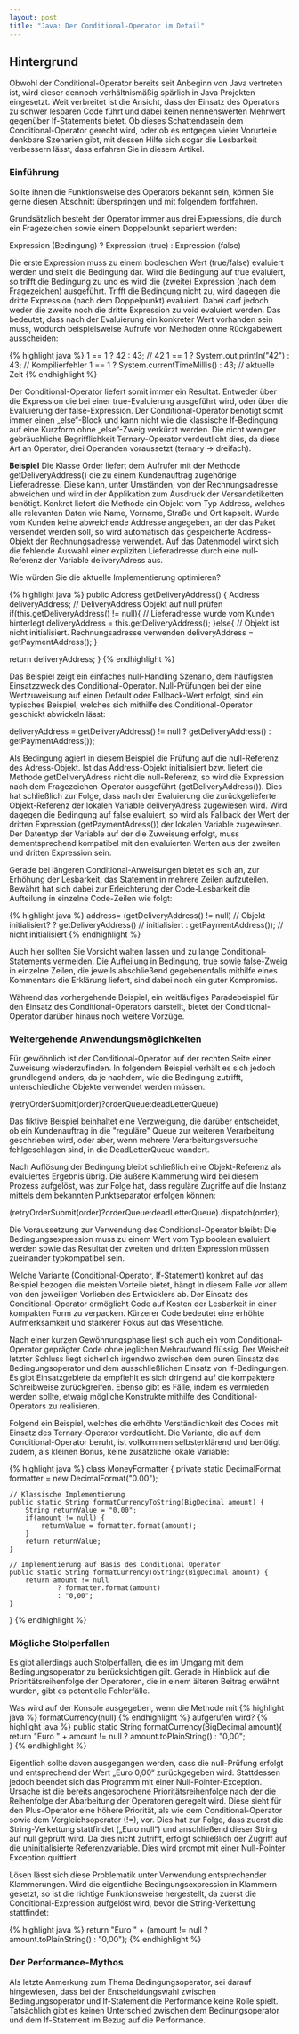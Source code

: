 ```yaml
---
layout: post
title: "Java: Der Conditional-Operator im Detail"
---
```




## Hintergrund
Obwohl der Conditional-Operator bereits seit Anbeginn von Java vertreten ist, wird dieser dennoch verhältnismäßig spärlich in Java Projekten eingesetzt. Weit verbreitet ist die Ansicht, dass der Einsatz des Operators zu schwer lesbaren Code führt und dabei keinen nennenswerten Mehrwert gegenüber If-Statements bietet.
Ob dieses Schattendasein dem Conditional-Operator gerecht wird, oder ob es entgegen vieler Vorurteile denkbare Szenarien gibt, mit dessen Hilfe sich sogar die Lesbarkeit verbessern lässt, dass erfahren Sie in diesem Artikel.

### Einführung
Sollte ihnen die Funktionsweise des Operators bekannt sein, können Sie gerne diesen Abschnitt überspringen und mit folgendem fortfahren.

Grundsätzlich besteht der Operator immer aus drei Expressions, die durch ein Fragezeichen sowie einem Doppelpunkt separiert werden:

Expression (Bedingung) ? Expression (true) : Expression (false)

Die erste Expression muss zu einem booleschen Wert (true/false) evaluiert werden und stellt die Bedingung dar. Wird die Bedingung auf true evaluiert, so trifft die Bedingung zu und es wird die (zweite) Expression (nach dem Fragezeichen) ausgeführt. Trifft die Bedingung nicht zu, wird dagegen die dritte Expression (nach dem Doppelpunkt) evaluiert. Dabei darf jedoch weder die zweite noch die dritte Expression zu void evaluiert werden. Das bedeutet, dass nach der Evaluierung ein konkreter Wert vorhanden sein muss, wodurch beispielsweise Aufrufe von Methoden ohne Rückgabewert ausscheiden:

{% highlight java %}
1 == 1 ? 42 : 43; // 42 
1 == 1 ? System.out.println("42") : 43; // Kompilierfehler
1 == 1 ? System.currentTimeMillis() : 43; // aktuelle Zeit
{% endhighlight %}

Der Conditional-Operator liefert somit immer ein Resultat. Entweder über die Expression die bei einer true-Evaluierung ausgeführt wird, oder über die Evaluierung der false-Expression. Der Conditional-Operator benötigt somit immer einen „else“-Block und kann nicht wie die klassische If-Bedingung auf eine Kurzform ohne „else“-Zweig verkürzt werden.
Die nicht weniger gebräuchliche Begrifflichkeit Ternary-Operator verdeutlicht dies, da diese Art an Operator, drei Operanden voraussetzt (ternary -> dreifach).

<strong>Beispiel</strong>
Die Klasse Order liefert dem Aufrufer mit der Methode getDeliveryAddress() die zu einem Kundenauftrag zugehörige Lieferadresse. Diese kann, unter Umständen, von der Rechnungsadresse abweichen und wird in der Applikation zum Ausdruck der Versandetiketten benötigt.
Konkret liefert die Methode ein Objekt vom Typ Address, welches alle relevanten Daten wie Name, Vorname, Straße und Ort kapselt.
Wurde vom Kunden keine abweichende Addresse angegeben, an der das Paket versendet werden soll, so wird automatisch das gespeicherte Address-Objekt der Rechnungsadresse verwendet. Auf das Datenmodel wirkt sich die fehlende Auswahl einer expliziten Lieferadresse durch eine null-Referenz der Variable deliveryAdress aus.

Wie würden Sie die aktuelle Implementierung optimieren?

{% highlight java %}
public Address getDeliveryAddress() {
  Address deliveryAddress;
  // DeliveryAddress Objekt auf null prüfen
  if(this.getDeliveryAddress() != null){
   // Lieferadresse wurde vom Kunden hinterlegt
   deliveryAddress = this.getDeliveryAddress();
  }else{
   // Objekt ist nicht initialisiert. Rechnungsadresse verwenden
   deliveryAddress = getPaymentAddress();
  }
  
  return deliveryAddress;
}
{% endhighlight %}

Das Beispiel zeigt ein einfaches null-Handling Szenario, dem häufigsten Einsatzzweck des Conditional-Operator. 
Null-Prüfungen bei der eine Wertzuweisung auf einen Default oder Fallback-Wert erfolgt, sind ein typisches Beispiel, welches sich mithilfe des Conditional-Operator geschickt abwickeln lässt:

deliveryAddress = getDeliveryAddress() != null ? getDeliveryAddress() : getPaymentAddress());

Als Bedingung agiert in diesem Beispiel die Prüfung auf die null-Referenz des Adress-Objekt. Ist das Address-Objekt initialisiert bzw. liefert die Methode getDeliveryAdress nicht die null-Referenz, so wird die Expression nach dem Fragezeichen-Operator ausgeführt (getDeliveryAddress()).
Dies hat schließlich zur Folge, dass nach der Evaluierung die zurückgelieferte Objekt-Referenz der lokalen Variable deliveryAdress zugewiesen wird.
Wird dagegen die Bedingung auf false evaluiert, so wird als Fallback der Wert der dritten Expression (getPaymentAdress()) der lokalen Variable zugewiesen.
Der Datentyp der Variable auf der die Zuweisung erfolgt, muss dementsprechend kompatibel mit den evaluierten Werten aus der zweiten und dritten Expression sein.

Gerade bei längeren Conditional-Anweisungen bietet es sich an, zur Erhöhung der Lesbarkeit, das Statement in mehrere Zeilen aufzuteilen.
Bewährt hat sich dabei zur Erleichterung der Code-Lesbarkeit die Aufteilung in einzelne Code-Zeilen wie folgt:

{% highlight java %}
address= (getDeliveryAddress() != null) // Objekt initialisiert?
       ? getDeliveryAddress()  // initialisiert
       : getPaymentAddress()); // nicht initialisiert
{% endhighlight %}

Auch hier sollten Sie Vorsicht walten lassen und zu lange Conditional-Statements vermeiden. Die Aufteilung in Bedingung, true sowie false-Zweig in einzelne Zeilen, die jeweils abschließend gegebenenfalls mithilfe eines Kommentars die Erklärung liefert, sind dabei noch ein guter Kompromiss.

Während das vorhergehende Beispiel, ein weitläufiges Paradebeispiel für den Einsatz des Conditional-Operators darstellt, bietet der Conditional-Operator darüber hinaus noch weitere Vorzüge.

### Weitergehende Anwendungsmöglichkeiten
Für gewöhnlich ist der Conditional-Operator auf der rechten Seite einer Zuweisung wiederzufinden.
In folgendem Beispiel verhält es sich jedoch grundlegend anders, da je nachdem, wie die Bedingung zutrifft, unterschiedliche Objekte verwendet werden müssen.

(retryOrderSubmit(order)?orderQueue:deadLetterQueue)

Das fiktive Beispiel beinhaltet eine Verzweigung, die darüber entscheidet, ob ein Kundenauftrag in die "reguläre" Queue zur weiteren Verarbeitung geschrieben wird, oder aber, wenn mehrere Verarbeitungsversuche fehlgeschlagen sind, in die DeadLetterQueue wandert.

Nach Auflösung der Bedingung bleibt schließlich eine Objekt-Referenz als evaluiertes Ergebnis übrig.
Die äußere Klammerung wird bei diesem Prozess aufgelöst, was zur Folge hat, dass reguläre Zugriffe auf die Instanz mittels dem bekannten Punktseparator erfolgen können:

(retryOrderSubmit(order)?orderQueue:deadLetterQueue).dispatch(order);

Die Voraussetzung zur Verwendung des Conditional-Operator bleibt: Die Bedingungsexpression muss zu einem Wert vom Typ boolean evaluiert werden sowie das Resultat der zweiten und dritten Expression müssen zueinander typkompatibel sein.

Welche Variante (Conditional-Operator, If-Statement) konkret auf das Beispiel bezogen die meisten Vorteile bietet, hängt in diesem Falle vor allem von den jeweiligen Vorlieben des Entwicklers ab. Der Einsatz des Conditional-Operator ermöglicht Code auf Kosten der Lesbarkeit in einer kompakten Form zu verpacken. Kürzerer Code bedeutet eine erhöhte Aufmerksamkeit und stärkerer Fokus auf das Wesentliche.

Nach einer kurzen Gewöhnungsphase liest sich auch ein vom Conditional-Operator geprägter Code ohne jeglichen Mehraufwand flüssig.
Der Weisheit letzter Schluss liegt sicherlich irgendwo zwischen dem puren Einsatz des Bedingungsoperator und dem ausschließlichen Einsatz von If-Bedingungen. Es gibt Einsatzgebiete da empfiehlt es sich dringend auf die kompaktere Schreibweise zurückgreifen. Ebenso gibt es Fälle, indem es vermieden werden sollte, etwaig mögliche Konstrukte mithilfe des Conditional-Operators zu realisieren.

Folgend ein Beispiel, welches die erhöhte Verständlichkeit des Codes mit Einsatz des Ternary-Operator verdeutlicht. Die Variante, die auf dem Conditional-Operator beruht, ist vollkommen selbsterklärend und benötigt zudem, als kleinen Bonus, keine zusätzliche lokale Variable:

{% highlight java %}
class MoneyFormatter {
private static DecimalFormat formatter = new DecimalFormat("0.00");

	// Klassische Implementierung
	public static String formatCurrencyToString(BigDecimal amount) {
		String returnValue = "0,00";
		if(amount != null) {
			returnValue = formatter.format(amount);
		}
		return returnValue;
	}
	
	// Implementierung auf Basis des Conditional Operator
	public static String formatCurrencyToString2(BigDecimal amount) {
		return amount != null
				? formatter.format(amount)
				: "0,00";
	}

}
{% endhighlight %}

### Mögliche Stolperfallen
Es gibt allerdings auch Stolperfallen, die es im Umgang mit dem Bedingungsoperator zu berücksichtigen gilt. Gerade in Hinblick auf die Prioritätsreihenfolge der Operatoren, die in einem älteren Beitrag erwähnt wurden, gibt es potentielle Fehlerfälle.

Was wird auf der Konsole ausgegeben, wenn die Methode mit
{% highlight java %}
formatCurrency(null)
{% endhighlight %}
aufgerufen wird?
{% highlight java %}
public static String formatCurrency(BigDecimal amount){
	return "Euro " + amount != null ? amount.toPlainString() : "0,00";	
}
{% endhighlight %}

Eigentlich sollte davon ausgegangen werden, dass die null-Prüfung erfolgt und entsprechend der Wert „Euro 0,00“ zurückgegeben wird.
Stattdessen jedoch beendet sich das Programm mit einer Null-Pointer-Exception.
Ursache ist die bereits angesprochene Prioritätsreihenfolge nach der die Reihenfolge der Abarbeitung der Operatoren geregelt wird. Diese sieht für den Plus-Operator eine höhere Priorität, als wie dem Conditional-Operator sowie dem Vergleichsoperator (!=), vor. Dies hat zur Folge, dass zuerst die String-Verkettung stattfindet („Euro null“) und anschließend dieser String auf null geprüft wird. Da dies nicht zutrifft, erfolgt schließlich der Zugriff auf die uninitialisierte Referenzvariable. Dies wird prompt mit einer Null-Pointer Exception quittiert.

Lösen lässt sich diese Problematik unter Verwendung entsprechender Klammerungen.
Wird die eigentliche Bedingungsexpression in Klammern gesetzt, so ist die richtige Funktionsweise hergestellt, da zuerst die Conditional-Expression aufgelöst wird, bevor die String-Verkettung stattfindet:

{% highlight java %}
return "Euro " + (amount != null ? amount.toPlainString() : "0,00");
{% endhighlight %}

### Der Performance-Mythos
Als letzte Anmerkung zum Thema Bedingungsoperator, sei darauf hingewiesen, dass bei der Entscheidungswahl zwischen Bedingungsoperator und If-Statement die Performance keine Rolle spielt. Tatsächlich gibt es keinen Unterschied zwischen dem Bedinungsoperator und dem If-Statement im Bezug auf die Performance.
